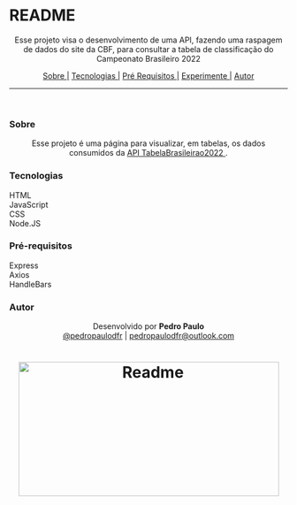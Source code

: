 # README

<p align="center">
Esse projeto visa o desenvolvimento de uma API, fazendo uma raspagem de dados do site da CBF, para consultar a tabela de classificação do Campeonato Brasileiro 2022
</p>

<p align="center">
  <a href="#sobre">Sobre |</a>
  <a href="#tecnologias">Tecnologias |</a>
  <a href="#pré-requisitos">Pré Requisitos |</a>
  <a href="#experimente">Experimente |</a>
  <a href="#autor">Autor</a>
</p>

---

<br>

### Sobre

<p align="center">
Esse projeto é uma página para visualizar, em tabelas, os dados consumidos da <a href="https://github.com/pedropaulodfr/APITabelaBrasileirao2022" > API TabelaBrasileirao2022 </a>.
</p>


### Tecnologias

HTML <br>
JavaScript <br>
CSS <br>
Node.JS<br>


### Pré-requisitos

Express <br>
Axios <br>
HandleBars <br>



### Autor

<p align="center"> Desenvolvido por <b>Pedro Paulo</b><br>
  <a href="https://www.instagram.com/pedropaulodfr/" >@pedropaulodfr</a> | <a href="mailto:pedropaulodfr@outlook.com ">pedropaulodfr@outlook.com </a></p>


<h1 align="center">
  <img alt="Readme" src="https://user-images.githubusercontent.com/29920024/179998463-0de8179b-297b-4285-a322-411452ee0b67.png" width="471" height=243" />
</h1>


